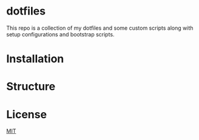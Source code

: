 # dotfiles

This repo is a collection of my dotfiles and some custom scripts along with setup configurations
and bootstrap scripts.

# Installation

# Structure

# License
[MIT](LICENSE.md)
